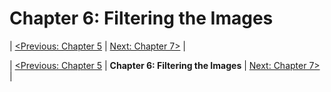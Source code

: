 
Chapter 6: Filtering the Images
===============================

| [<Previous: Chapter 5][chapter05] |  [Next: Chapter 7>][chapter07] |



| [<Previous: Chapter 5][chapter05] | **Chapter 6: Filtering the Images** | [Next: Chapter 7>][chapter07] |

[chapter05]: /OpenCV2_Cookbook/src/main/scala/opencv2_cookbook/chapter05
[chapter07]: /OpenCV2_Cookbook/src/main/scala/opencv2_cookbook/chapter07
